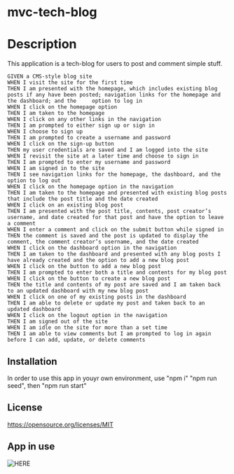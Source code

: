 # mvc-tech-blog
 
# Description
 This application is a tech-blog for users to post and comment simple stuff.
 

	GIVEN a CMS-style blog site
	WHEN I visit the site for the first time
	THEN I am presented with the homepage, which includes existing blog posts if any have been posted; navigation links for the homepage and the dashboard; and the 	option to log in
	WHEN I click on the homepage option
	THEN I am taken to the homepage
	WHEN I click on any other links in the navigation
	THEN I am prompted to either sign up or sign in
	WHEN I choose to sign up
	THEN I am prompted to create a username and password
	WHEN I click on the sign-up button
	THEN my user credentials are saved and I am logged into the site
	WHEN I revisit the site at a later time and choose to sign in
	THEN I am prompted to enter my username and password
	WHEN I am signed in to the site
	THEN I see navigation links for the homepage, the dashboard, and the option to log out
	WHEN I click on the homepage option in the navigation
	THEN I am taken to the homepage and presented with existing blog posts that include the post title and the date created
	WHEN I click on an existing blog post
	THEN I am presented with the post title, contents, post creator’s username, and date created for that post and have the option to leave a comment
	WHEN I enter a comment and click on the submit button while signed in
	THEN the comment is saved and the post is updated to display the comment, the comment creator’s username, and the date created
	WHEN I click on the dashboard option in the navigation
	THEN I am taken to the dashboard and presented with any blog posts I have already created and the option to add a new blog post
	WHEN I click on the button to add a new blog post
	THEN I am prompted to enter both a title and contents for my blog post
	WHEN I click on the button to create a new blog post
	THEN the title and contents of my post are saved and I am taken back to an updated dashboard with my new blog post
	WHEN I click on one of my existing posts in the dashboard
	THEN I am able to delete or update my post and taken back to an updated dashboard
	WHEN I click on the logout option in the navigation
	THEN I am signed out of the site
	WHEN I am idle on the site for more than a set time
	THEN I am able to view comments but I am prompted to log in again before I can add, update, or delete comments

## Installation
In order to use this app in youyr own environment,
use "npm i" "npm run seed", then "npm run start"

## License
https://opensource.org/licenses/MIT 

## App in use
![HERE](https://i.imgur.com/XQKTXaB.png)
